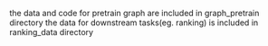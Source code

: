 the data and code for pretrain graph are included in graph_pretrain directory
the data for downstream tasks(eg. ranking) is included in ranking_data directory